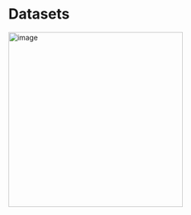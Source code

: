 # Datasets

<img width="346" alt="image" src="https://user-images.githubusercontent.com/55762171/221581111-1c1e4e8b-5685-40bb-a1af-8932c4598653.png">

